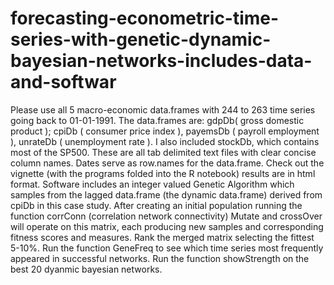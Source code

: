 # forecasting-econometric-time-series-with-genetic-dynamic-bayesian-networks-includes-data-and-softwar
Please use all 5 macro-economic data.frames with 244 to 263 time series going back to 01-01-1991. 
The data.frames are: gdpDb( gross domestic product ); cpiDb ( consumer price index ), payemsDb ( payroll employment ), unrateDb ( unemployment rate ). I also included stockDb, which contains most of the SP500. 
These are all tab delimited text files with clear concise column names. Dates serve as row.names for the data.frame. 
Check out the vignette (with the programs folded into the R notebook) results are in html format.
Software includes an integer valued Genetic Algorithm which samples from the lagged data.frame (the dynamic data.frame) derived from cpiDb in this case study.
After creating an initial population running the function corrConn (correlation network connectivity) Mutate and crossOver will operate on this matrix, each producing new samples and corresponding fitness scores and measures. Rank the merged matrix selecting the fittest 5-10%.
Run the function GeneFreq to see which time series most frequently appeared in successful networks.
Run the function showStrength on the best 20 dyanmic bayesian networks. 


